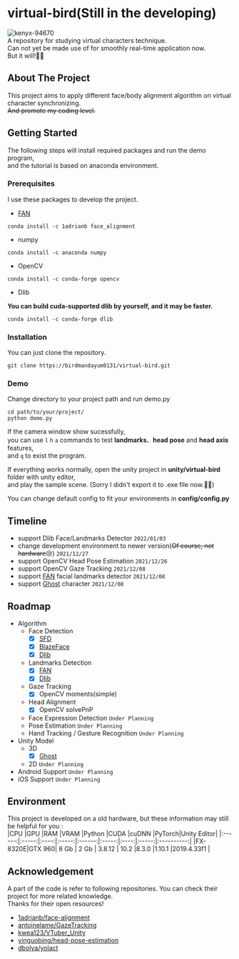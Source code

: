 # virtual-bird(Still in the developing)
  ![kenyx-94670](https://user-images.githubusercontent.com/34616769/147909406-12864407-eb5b-4e3a-a076-afbd58a301f2.gif)  
  A repository for studying virtual characters technique.  
  Can not yet be made use of for smoothly real-time application now.  
  But it will!🐱‍🚀  
## About The Project
  This project aims to apply different face/body alignment algorithm on virtual character synchronizing.  
  ~~And promote my coding level.~~   
## Getting Started
The following steps will install required packages and run the demo program,  
and the tutorial is based on anaconda environment.
### Prerequisites
I use these packages to develop the project.
- [FAN][]
```
conda install -c 1adrianb face_alignment
```
- numpy
```
conda install -c anaconda numpy
```
- OpenCV
```
conda install -c conda-forge opencv
```
- Dlib  

**You can build cuda-supported dlib by yourself, and it may be faster.**
```
conda install -c conda-forge dlib
```
### Installation
You can just clone the repository.
```
git clone https://birdmandayum0131/virtual-bird.git
```
### Demo
Change directory to your project path and run demo.py
```
cd path/to/your/project/
python demo.py
```
  
If the camera window show sucessfully,  
you can use `l` `h` `a` commands to test **landmarks**、**head pose** and **head axis** features,  
and `q` to exist the program.  
  
  
If everything works normally, open the unity project in **unity/virtual-bird** folder with unity editor,  
and play the sample scene.  (Sorry I didn't export it to .exe file now.🐱‍🚀)  
  
  
You can change default config to fit your environments in **config/config.py**  

## Timeline
  - support Dlib Face/Landmarks Detector `2022/01/03`
  - change development environment to newer version(~~Of course, not hardware~~😢) `2021/12/27`
  - support OpenCV Head Pose Estimation `2021/12/26`
  - support OpenCV Gaze Tracking `2021/12/08`
  - support [FAN][] facial landmarks detector `2021/12/08`
  - support [Ghost][] character `2021/12/08`
## Roadmap
  - Algorithm
    - Face Detection
      - [x] [SFD][FAN]
      - [x] [BlazeFace][FAN]
      - [x] [Dlib](http://dlib.net/)
    - Landmarks Detection
      - [x] [FAN][]
      - [x] [Dlib](http://dlib.net/)
    - Gaze Tracking
      - [x] OpenCV moments(simple)
    - Head Alignment
      - [x] OpenCV solvePnP
    - Face Expression Detection `Under Planning`
    - Pose Estimation `Under Planning`
    - Hand Tracking / Gesture Recognition `Under Planning`
  - Unity Model
    - 3D
      - [x] [Ghost][]
    - 2D `Under Planning`
  - Android Support `Under Planning`
  - iOS Support `Under Planning`
## Environment
  This project is developed on a old hardware, but these information may still be helpful for you :  
  |CPU     |GPU    |RAM   |VRAM   |Python  |CUDA   |cuDNN |PyTorch|Unity Editor|
  |:------:|:-----:|:----:|:-----:|:------:|:-----:|:----:|:-----:|:----------:|
  |FX-8320E|GTX 960| 8 Gb | 2 Gb  | 3.8.12 | 10.2  |8.3.0 |1.10.1 |2019.4.33f1 |
## Acknowledgement
  A part of the code is refer to following repositories. You can check their project for more related knowledge.  
  Thanks for their open resources!
  - [1adrianb/face-alignment][FAN]
  - [antoinelame/GazeTracking][]
  - [kwea123/VTuber_Unity][]
  - [yinguobing/head-pose-estimation][]
  - [dbolya/yolact](https://github.com/dbolya/yolact)

[FAN]:                              https://github.com/1adrianb/face-alignment                                                        "1adrianb/face-alignment"
[antoinelame/GazeTracking]:         https://github.com/antoinelame/GazeTracking                                                       "antoinelame/GazeTracking"
[kwea123/VTuber_Unity]:             https://github.com/kwea123/VTuber_Unity                                                           "kwea123/VTuber_Unity"
[yinguobing/head-pose-estimation]:  https://github.com/yinguobing/head-pose-estimation                                                "yinguobing/head-pose-estimation"
[Ghost]:                            https://assetstore.unity.com/packages/templates/tutorials/3d-beginner-tutorial-resources-143848   "Unity Technologies/Ghost"
